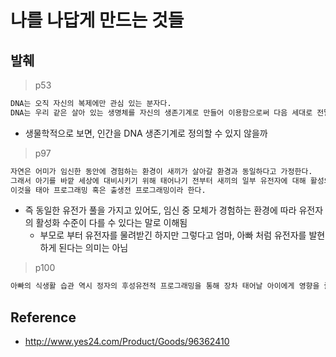 # 나를 나답게 만드는 것들

## 발췌

> p53

```txt
DNA는 오직 자신의 복제에만 관심 있는 분자다. 
DNA는 우리 같은 살아 있는 생명체를 자신의 생존기계로 만들어 이용함으로써 다음 세대로 전달될 가능성을 극대화 한다.
```

- 생물학적으로 보면, 인간을 DNA 생존기계로 정의할 수 있지 않을까

> p97

```txt
자연은 어미가 임신한 동안에 경험하는 환경이 새끼가 살아갈 환경과 동일하다고 가정한다.
그래서 아기를 바깥 세상에 대비시키기 위해 태어나기 전부터 새끼의 일부 유전자에 대해 활성의 수준을 미리 프로그래밍해놓는다.
이것을 태아 프로그래밍 혹은 출생전 프로그래밍이라 한다.
```

- 즉 동일한 유전가 풀을 가지고 있어도, 임신 중 모체가 경험하는 환경에 따라 유전자의 활성화 수준이 다를 수 있다는 말로 이해됨
	- 부모로 부터 유전자를 물려받긴 하지만 그렇다고 엄마, 아빠 처럼 유전자를 발현하게 된다는 의미는 아님

> p100

```txt
아빠의 식생활 습관 역시 정자의 후성유전적 프로그래밍을 통해 장차 태어날 아이에게 영향을 줄 수 있다는 점..
```

## Reference
- http://www.yes24.com/Product/Goods/96362410